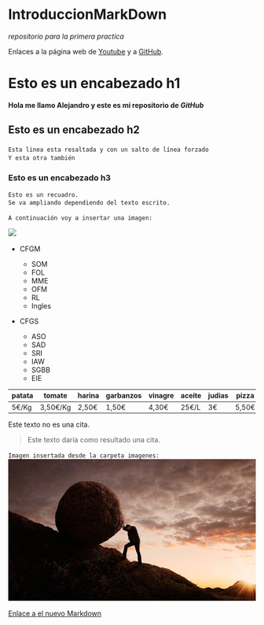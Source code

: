 # **IntroduccionMarkDown**
_repositorio para la primera practica_

Enlaces a la página web de [Youtube][1] y a [GitHub][2].

[1]: https://www.youtube.com/
[2]: https://github.com

# Esto es un encabezado h1
**Hola me llamo Alejandro y este es mi repositorio de _GitHub_**	

## Esto es un encabezado h2
`Esta linea esta resaltada y con un salto de línea forzado`  
`Y esta otra también`

### Esto es un encabezado h3
```
Esto es un recuadro.
Se va ampliando dependiendo del texto escrito.
```

`A continuación voy a insertar una imagen:` 

![](https://github.githubassets.com/assets/social-2deb6d7d43e7.jpg)

* CFGM
  * SOM
  * FOL
  * MME
  * OFM
  * RL
  * Ingles

* CFGS
  * ASO
  * SAD
  * SRI
  * IAW
  * SGBB
  * EIE

|patata   |tomate  |harina   |garbanzos   |vinagre   |aceite   |judias   |pizza   |carne   |
|---|---|---|---|---|---|---|---|---|
|5€/Kg   |3,50€/Kg   |2,50€   |1,50€   |4,30€   |25€/L   |3€   |5,50€   |6,70€/Kg   |

Este texto no es una cita.
> Este texto daría como resultado una cita.

`Imagen insertada desde la carpeta imagenes:`
![](/Imagenes/Sisiphus.jpg)


[Enlace a el nuevo Markdown](/NuevoMarkdown)